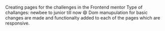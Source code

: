 Creating pages for the challenges  in the Frontend mentor 
Type of challanges: newbee to junior till now 😄 
Dom manupulation for basic changes are made and functionalty added to each of the pages which are responsive.
